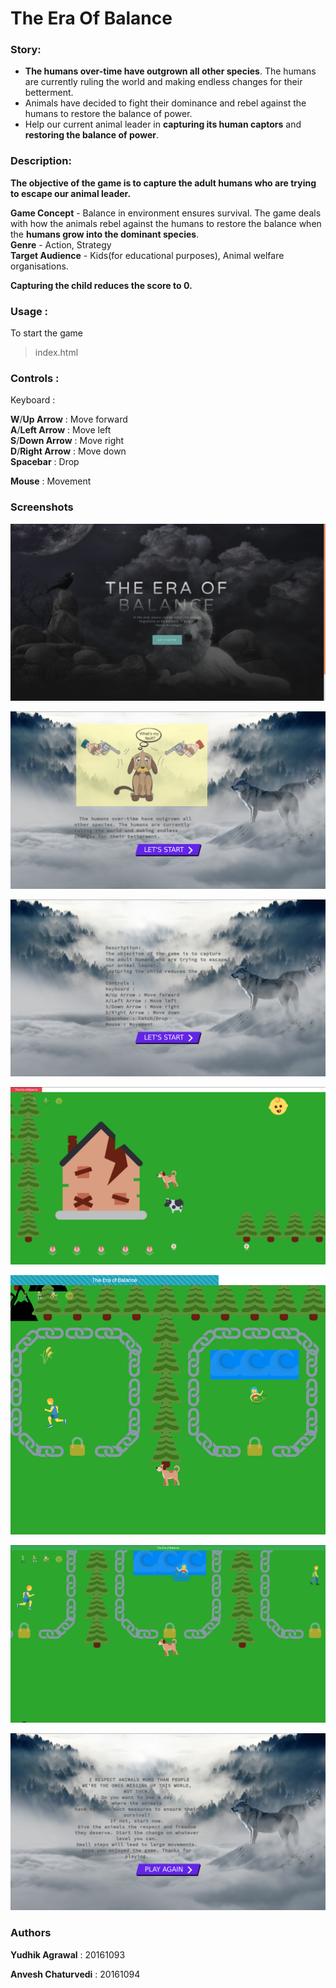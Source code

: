# The Era Of Balance

### Story:
* **The humans over-time have outgrown  all other species**. The humans are currently ruling the world and making endless changes for their betterment.
* Animals have decided to fight their dominance and rebel against the humans to restore the balance of power.
* Help our current animal leader in **capturing its human captors** and **restoring the balance of power**.  

### Description:

**The objective of the game is to capture the adult humans who are trying to escape our animal leader.**   

**Game Concept** - Balance in environment ensures survival. The game deals with how the animals rebel against the humans to restore the balance when the **humans grow into the dominant species**.  
**Genre** - Action, Strategy  
**Target Audience** - Kids(for educational purposes), Animal welfare organisations.  

**Capturing the child reduces the score to 0.**

### Usage :

To start the game   

> <browser> index.html

### Controls : 

Keyboard :  

**W**/**Up Arrow** : Move forward  
**A**/**Left Arrow** : Move left  
**S**/**Down Arrow** : Move right  
**D**/**Right Arrow** : Move down  
**Spacebar** : Drop  

**Mouse** : Movement  

### Screenshots
![1](assets/imgs/sc_1.png)

![2](assets/imgs/sc_2.png)

![3](assets/imgs/sc_3.png)

![4](assets/imgs/sc_4.png)

![5](assets/imgs/sc_5.png)

![6](assets/imgs/sc_6.png)

![7](assets/imgs/sc_7.png)

### Authors

**Yudhik Agrawal** : 20161093

**Anvesh Chaturvedi** : 20161094